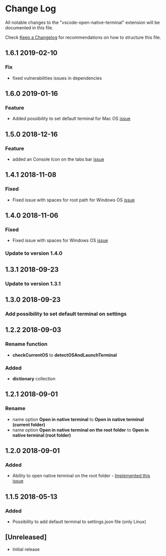 # Change Log
All notable changes to the "vscode-open-native-terminal" extension will be documented in this file.

Check [Keep a Changelog](http://keepachangelog.com/) for recommendations on how to structure this file.


## 1.6.1   2019-02-10

### Fix
  - fixed vulnerabilities issues in dependencies


## 1.6.0   2019-01-16

### Feature
  - Added possibility to set default terminal for Mac OS [issue](https://github.com/alexeyvax/vscode-open-native-terminal/issues/17)


## 1.5.0   2018-12-16

### Feature
  - added an Console Icon on the tabs bar [issue](https://github.com/alexeyvax/vscode-open-native-terminal/issues/15)


## 1.4.1   2018-11-08

### Fixed
  - Fixed issue with spaces for root path for Windows OS [issue](https://github.com/alexeyvax/vscode-open-native-terminal/issues/2)


## 1.4.0   2018-11-06

### Fixed
  - Fixed issue with spaces for Windows OS [issue](https://github.com/alexeyvax/vscode-open-native-terminal/issues/2)

### Update to version 1.4.0


## 1.3.1   2018-09-23

### Update to version 1.3.1


## 1.3.0   2018-09-23

### Add possibility to set default terminal on settings


## 1.2.2   2018-09-03

### Rename function
- **checkCurrentOS** to **detectOSAndLaunchTerminal**

### Added
- **dictionary** collection



## 1.2.1   2018-09-01

### Rename
- name option **Open in native terminal** to **Open in native terminal (current folder)**
- name option **Open in native terminal on the root folder** to **Open in native terminal (root folder)**



## 1.2.0   2018-09-01

### Added
- Ability to open native terminal on the root folder - [Implemented this issue](https://github.com/alexeyvax/vscode-open-native-terminal/issues/7)



## 1.1.5   2018-05-13

### Added
- Possibility to add default terminal to settings.json file (only Linux)

## [Unreleased]
- Initial release
